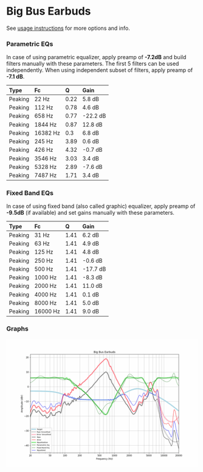 # Big Bus Earbuds
See [usage instructions](https://github.com/jaakkopasanen/AutoEq#usage) for more options and info.

### Parametric EQs
In case of using parametric equalizer, apply preamp of **-7.2dB** and build filters manually
with these parameters. The first 5 filters can be used independently.
When using independent subset of filters, apply preamp of **-7.1 dB**.

| Type    | Fc       |    Q | Gain     |
|:--------|:---------|:-----|:---------|
| Peaking | 22 Hz    | 0.22 | 5.8 dB   |
| Peaking | 112 Hz   | 0.78 | 4.6 dB   |
| Peaking | 658 Hz   | 0.77 | -22.2 dB |
| Peaking | 1844 Hz  | 0.87 | 12.8 dB  |
| Peaking | 16382 Hz | 0.3  | 6.8 dB   |
| Peaking | 245 Hz   | 3.89 | 0.6 dB   |
| Peaking | 426 Hz   | 4.32 | -0.7 dB  |
| Peaking | 3546 Hz  | 3.03 | 3.4 dB   |
| Peaking | 5328 Hz  | 2.89 | -7.6 dB  |
| Peaking | 7487 Hz  | 1.71 | 3.4 dB   |

### Fixed Band EQs
In case of using fixed band (also called graphic) equalizer, apply preamp of **-9.5dB**
(if available) and set gains manually with these parameters.

| Type    | Fc       |    Q | Gain     |
|:--------|:---------|:-----|:---------|
| Peaking | 31 Hz    | 1.41 | 6.2 dB   |
| Peaking | 63 Hz    | 1.41 | 4.9 dB   |
| Peaking | 125 Hz   | 1.41 | 4.8 dB   |
| Peaking | 250 Hz   | 1.41 | -0.6 dB  |
| Peaking | 500 Hz   | 1.41 | -17.7 dB |
| Peaking | 1000 Hz  | 1.41 | -8.3 dB  |
| Peaking | 2000 Hz  | 1.41 | 11.0 dB  |
| Peaking | 4000 Hz  | 1.41 | 0.1 dB   |
| Peaking | 8000 Hz  | 1.41 | 5.0 dB   |
| Peaking | 16000 Hz | 1.41 | 9.0 dB   |

### Graphs
![](./Big%20Bus%20Earbuds.png)